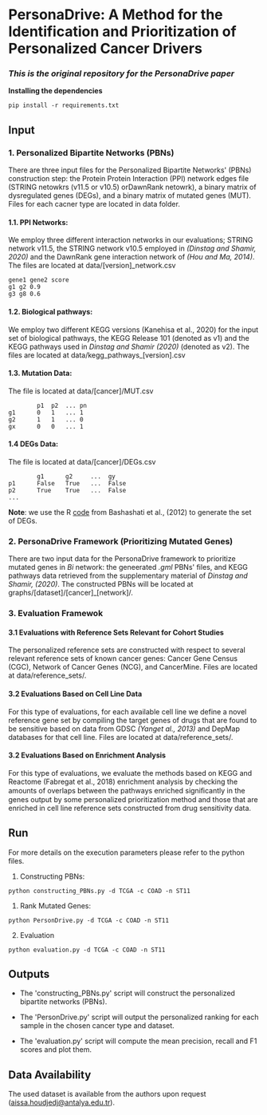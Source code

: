 # PersonaDrive: A Method for the Identification and Prioritization of Personalized Cancer Drivers
### _This is the original repository for the PersonaDrive paper_

**Installing the dependencies**
```
pip install -r requirements.txt
```

## **Input**

### 1. Personalized Bipartite Networks (PBNs)

There are three input files for the Personalized Bipartite Networks' (PBNs) construction step: the Protein Protein Interaction (PPI) network edges file (STRING netowkrs (v11.5 or v10.5) orDawnRank netowrk), a binary matrix of dysregulated genes (DEGs), and a binary matrix of mutated genes (MUT). Files for each cacner type are located in data folder.

#### 1.1. PPI Networks:
We employ three different interaction networks in our evaluations; STRING network v11.5, the STRING network v10.5 employed in
_(Dinstag and Shamir, 2020)_  and the DawnRank gene interaction network of _(Hou  and  Ma,  2014)_.
The files are located at data/[version]_network.csv

```
gene1 gene2 score
g1 g2 0.9
g3 g8 0.6
```
#### 1.2. Biological pathways:
We employ two different KEGG versions (Kanehisa et al., 2020) for the input set
of biological pathways, the KEGG Release 101 (denoted as v1) and the KEGG pathways used in _Dinstag and Shamir (2020)_ (denoted as v2).
The files are located at data/kegg_pathways_[version].csv

#### 1.3. Mutation Data:

The file is located at data/[cancer]/MUT.csv
```
        p1  p2  ... pn
g1      0   1   ... 1
g2      1   1   ... 0
gx      0   0   ... 1
```
#### 1.4 DEGs Data:

The file is located at data/[cancer]/DEGs.csv
```
        g1      g2     ...  gy
p1      False   True   ...  False
p2      True    True   ...  False
...
```
**Note**: we use the R [code](https://github.com/shahcompbio/drivernet/blob/master/R/getPatientOutlierMatrix.R) from Bashashati et al., (2012) to generate the set of DEGs.

### 2. PersonaDrive Framework (Prioritizing Mutated Genes)
There are two input data for the PersonaDrive framework to prioritize mutated genes in _Bi_ network: the geneerated _.gml_ PBNs' files, and KEGG pathways data retrieved from the supplementary material of _Dinstag and Shamir, (2020)_. The constructed PBNs will be located at graphs/[dataset]/[cancer]_[network]/.

### 3. Evaluation Framewok
#### 3.1 Evaluations with Reference Sets Relevant for Cohort Studies
The personalized reference sets are constructed with respect to several relevant reference sets of known cancer genes: Cancer Gene Census (CGC), Network of Cancer Genes (NCG), and CancerMine. Files are located at data/reference_sets/.

#### 3.2 Evaluations Based on Cell Line Data
For this type of evaluations, for each available cell line we define a novel reference gene set by compiling the target genes of drugs that are found to be sensitive based on data from GDSC _(Yanget al., 2013)_ and DepMap databases for that cell line. Files are located at data/reference_sets/.

#### 3.2 Evaluations Based on Enrichment Analysis
For this type of evaluations, we evaluate the methods based on KEGG and Reactome (Fabregat et al., 2018) enrichment analysis by checking the amounts of overlaps between the pathways enriched signiﬁcantly in the genes output by some personalized prioritization method and those that are enriched in cell line reference sets constructed from drug sensitivity data.
## **Run**

For more details on the execution parameters please refer to the python files.

1. Constructing PBNs:

```
python constructing_PBNs.py -d TCGA -c COAD -n ST11
```

1. Rank Mutated Genes:

```
python PersonDrive.py -d TCGA -c COAD -n ST11
```

2. Evaluation

```
python evaluation.py -d TCGA -c COAD -n ST11
```


## **Outputs**
- The 'constructing_PBNs.py' script will construct the personalized bipartite networks (PBNs).

- The 'PersonDrive.py' script will output the personalized ranking for each sample in the chosen cancer type and dataset.  

- The 'evaluation.py' script will compute the mean precision, recall and F1 scores and plot them.

## **Data Availability**
The used dataset is available from the authors upon request (aissa.houdjedj@antalya.edu.tr).

